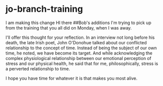# jo-branch-training

I am making this change
HI there
##Bob's additions
I'm trying to pick up from the training that you all did on Monday, when I was away. 

I'll offer this thought for your reflection. In an interview not long before his death, the late Irish poet, John O'Donohue talked about our conflicted relationship to the concept of time. Instead of being the subject of our own time, he noted, we have become its target. And while acknowledging the complex physiological relationship between our emotional perception of stress and our physical health, he said that for me, philosophically, stress is a perverted relationship to time. 

I hope you have time for whatever it is that makes you most alive.
